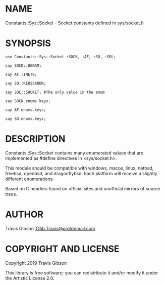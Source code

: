 NAME
====

Constants::Sys::Socket - Socket constants defined in sys/socket.h

SYNOPSIS
========

```perl6
use Constants::Sys::Socket :SOCK, :AF, :SO, :SOL;

say SOCK::DGRAM;

say AF::INET6;

say SO::REUSEADDR;

say SOL::SOCKET; #The only value in the enum

say SOCK.enums.keys;

say AF.enums.keys;

say SO.enums.keys;
```

DESCRIPTION
===========

Constants::Sys::Socket contains many enumerated values that are implemented as #define directives in <sys/socket.h>.

This module should be compatible with windows, macos, linux, netbsd, freebsd, openbsd, and dragonflybsd. Each platform will receive a slightly different enumerations.

Based on C headers found on official sites and unofficial mirrors of source trees.

AUTHOR
======

Travis Gibson <TGib.Travis@protonmail.com>

COPYRIGHT AND LICENSE
=====================

Copyright 2019 Travis Gibson

This library is free software; you can redistribute it and/or modify it under the Artistic License 2.0.

